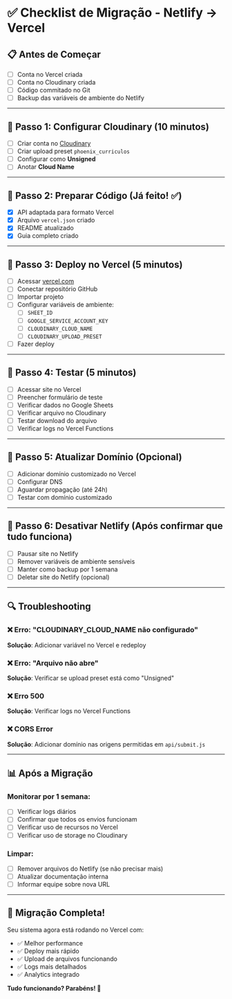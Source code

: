 # ✅ Checklist de Migração - Netlify → Vercel

## 📋 Antes de Começar

- [ ] Conta no Vercel criada
- [ ] Conta no Cloudinary criada
- [ ] Código commitado no Git
- [ ] Backup das variáveis de ambiente do Netlify

---

## 🎯 Passo 1: Configurar Cloudinary (10 minutos)

- [ ] Criar conta no [Cloudinary](https://cloudinary.com)
- [ ] Criar upload preset `phoenix_curriculos`
- [ ] Configurar como **Unsigned**
- [ ] Anotar **Cloud Name**

---

## 🎯 Passo 2: Preparar Código (Já feito! ✅)

- [x] API adaptada para formato Vercel
- [x] Arquivo `vercel.json` criado
- [x] README atualizado
- [x] Guia completo criado

---

## 🎯 Passo 3: Deploy no Vercel (5 minutos)

- [ ] Acessar [vercel.com](https://vercel.com)
- [ ] Conectar repositório GitHub
- [ ] Importar projeto
- [ ] Configurar variáveis de ambiente:
  - [ ] `SHEET_ID`
  - [ ] `GOOGLE_SERVICE_ACCOUNT_KEY`
  - [ ] `CLOUDINARY_CLOUD_NAME`
  - [ ] `CLOUDINARY_UPLOAD_PRESET`
- [ ] Fazer deploy

---

## 🎯 Passo 4: Testar (5 minutos)

- [ ] Acessar site no Vercel
- [ ] Preencher formulário de teste
- [ ] Verificar dados no Google Sheets
- [ ] Verificar arquivo no Cloudinary
- [ ] Testar download do arquivo
- [ ] Verificar logs no Vercel Functions

---

## 🎯 Passo 5: Atualizar Domínio (Opcional)

- [ ] Adicionar domínio customizado no Vercel
- [ ] Configurar DNS
- [ ] Aguardar propagação (até 24h)
- [ ] Testar com domínio customizado

---

## 🎯 Passo 6: Desativar Netlify (Após confirmar que tudo funciona)

- [ ] Pausar site no Netlify
- [ ] Remover variáveis de ambiente sensíveis
- [ ] Manter como backup por 1 semana
- [ ] Deletar site do Netlify (opcional)

---

## 🔍 Troubleshooting

### ❌ Erro: "CLOUDINARY_CLOUD_NAME não configurado"
**Solução**: Adicionar variável no Vercel e redeploy

### ❌ Erro: "Arquivo não abre"
**Solução**: Verificar se upload preset está como "Unsigned"

### ❌ Erro 500
**Solução**: Verificar logs no Vercel Functions

### ❌ CORS Error
**Solução**: Adicionar domínio nas origens permitidas em `api/submit.js`

---

## 📊 Após a Migração

### Monitorar por 1 semana:
- [ ] Verificar logs diários
- [ ] Confirmar que todos os envios funcionam
- [ ] Verificar uso de recursos no Vercel
- [ ] Verificar uso de storage no Cloudinary

### Limpar:
- [ ] Remover arquivos do Netlify (se não precisar mais)
- [ ] Atualizar documentação interna
- [ ] Informar equipe sobre nova URL

---

## 🎉 Migração Completa!

Seu sistema agora está rodando no Vercel com:
- ✅ Melhor performance
- ✅ Deploy mais rápido
- ✅ Upload de arquivos funcionando
- ✅ Logs mais detalhados
- ✅ Analytics integrado

**Tudo funcionando? Parabéns! 🚀**
